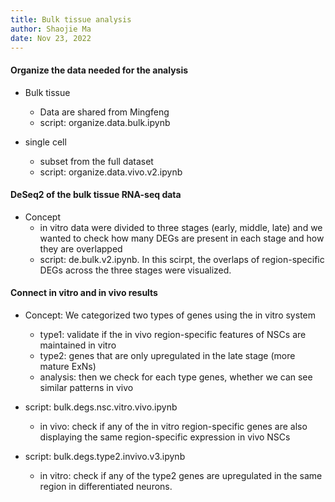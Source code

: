 ```yaml
---
title: Bulk tissue analysis
author: Shaojie Ma
date: Nov 23, 2022
---
```



#### Organize the data needed for the analysis
- Bulk tissue
    - Data are shared from Mingfeng
    - script: organize.data.bulk.ipynb

- single cell
    - subset from the full dataset
    - script: organize.data.vivo.v2.ipynb


#### DeSeq2 of the bulk tissue RNA-seq data
- Concept
    - in vitro data were divided to three stages (early, middle, late) and we wanted to check how many DEGs are present in each stage and how they are overlapped 
    - script: de.bulk.v2.ipynb. In this scirpt, the overlaps of region-specific DEGs across the three stages were visualized.


#### Connect in vitro and in vivo results
- Concept: We categorized two types of genes using the in vitro system
    - type1: validate if the in vivo region-specific features of NSCs are maintained in vitro
    - type2: genes that are only upregulated in the late stage (more mature ExNs)
    - analysis: then we check for each type genes, whether we can see similar patterns in vivo

- script: bulk.degs.nsc.vitro.vivo.ipynb
    - in vivo: check if any of the in vitro region-specific genes are also displaying the same region-specific expression in vivo NSCs
    
- script: bulk.degs.type2.invivo.v3.ipynb
    - in vitro: check if any of the type2 genes are upregulated in the same region in differentiated neurons. 


